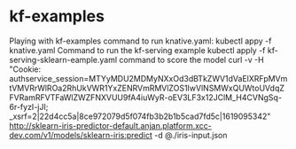 # kf-examples
Playing with kf-examples
command to run knative.yaml:
    kubectl appy -f knative.yaml
Command to run the kf-serving example
    kubectl apply -f kf-serving-sklearn-eample.yaml
command to score the model
curl -v -H "Cookie: authservice_session=MTYyMDU2MDMyNXxOd3dBTkZWV1dVaElXRFpMVmtVMVRrWlROa2RhUkVWR1YxZENRVmRMVlZOS1IwVlNSMWxQUWtoUVdqZFVRamRFVTFaWlZWZFNXVUU9fA4iuWyR-oEV3LF3x12JClM_H4CVNgSq-6r-fyzI-jJI; _xsrf=2|22d4cc5a|8ce972079d5f074fb3b2b1b5cad7fd5c|1619095342" http://sklearn-iris-predictor-default.anjan.platform.xcc-dev.com/v1/models/sklearn-iris:predict -d @./iris-input.json
